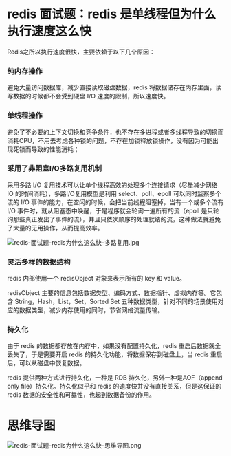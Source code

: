 # redis 面试题：redis 是单线程但为什么执行速度这么快

Redis之所以执行速度很快，主要依赖于以下几个原因：

### 纯内存操作

避免大量访问数据库，减少直接读取磁盘数据，redis 将数据储存在内存里面，读写数据的时候都不会受到硬盘 I/O 速度的限制，所以速度快。

### 单线程操作

避免了不必要的上下文切换和竞争条件，也不存在多进程或者多线程导致的切换而消耗CPU，不用去考虑各种锁的问题，不存在加锁释放锁操作，没有因为可能出现死锁而导致的性能消耗；

### 采用了非阻塞I/O多路复用机制

采用多路 I/O 复用技术可以让单个线程高效的处理多个连接请求（尽量减少网络 IO 的时间消耗），多路I/O复用模型是利用 select、poll、epoll 可以同时监察多个流的 I/O
事件的能力，在空闲的时候，会把当前线程阻塞掉，当有一个或多个流有 I/O 事件时，就从阻塞态中唤醒，于是程序就会轮询一遍所有的流（epoll
是只轮询那些真正发出了事件的流），并且只依次顺序的处理就绪的流，这种做法就避免了大量的无用操作，从而提高效率。

![redis-面试题-redis为什么这么快-多路复用.jpg](https://cnymw.github.io/GolangStudy/docs/img/redis-面试题-redis为什么这么快-多路复用.jpg)

### 灵活多样的数据结构

redis 内部使用一个 redisObject 对象来表示所有的 key 和 value。

redisObject 主要的信息包括数据类型、编码方式、数据指针、虚拟内存等。它包含 String，Hash，List，Set，Sorted Set 五种数据类型，针对不同的场景使用对应的数据类型，减少内存使用的同时，节省网络流量传输。

### 持久化

由于 redis 的数据都存放在内存中，如果没有配置持久化，redis 重启后数据就全丢失了，于是需要开启 redis 的持久化功能，将数据保存到磁盘上，当 redis 重启后，可以从磁盘中恢复数据。

redis 提供两种方式进行持久化，一种是 RDB 持久化，另外一种是AOF（append only file）持久化。持久化似乎和 redis 的速度快并没有直接关系，但是这保证的 redis 数据的安全性和可靠性，也起到数据备份的作用。

# 思维导图

![redis-面试题-redis为什么这么快-思维导图.png](https://cnymw.github.io/GolangStudy/docs/img/redis-面试题-redis为什么这么快-思维导图.png)
